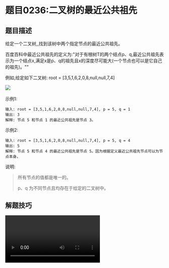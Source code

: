 # 题目0236:二叉树的最近公共祖先
## 题目描述

给定一个二叉树,,找到该树中两个指定节点的最近公共祖先。

百度百科中最近公共祖先的定义为:"对于有根树T的两个结点p、q,最近公共祖先表示为一个结点x,满足x是p、q的祖先且x的深度尽可能大(一个节点也可以是它自己的祖先)。""

例如,给定如下二叉树: root = [3,5,1,6,2,0,8,null,null,7,4]

![](https://assets.leetcode-cn.com/aliyun-lc-upload/uploads/2018/12/15/binarytree.png)

示例1:

```
输入: root = [3,5,1,6,2,0,8,null,null,7,4], p = 5, q = 1
输出: 3
解释: 节点 5 和节点 1 的最近公共祖先是节点 3。
```

示例2:

```
输入: root = [3,5,1,6,2,0,8,null,null,7,4], p = 5, q = 4
输出: 5
解释: 节点 5 和节点 4 的最近公共祖先是节点 5。因为根据定义最近公共祖先节点可以为节点本身。
```

说明:

> 所有节点的值都是唯一的。
> 
> p、q 为不同节点且均存在于给定的二叉树中。

## 解题技巧

<video src="images/d1bebd2259204338817078f5ebee5776ec9425ecfa859dd396f50bee6dfa3c34.mp4" controls />

* **方法一:递归**

思路和算法:我们递归遍历整棵二叉树,定义$f_x$表示x节点的子树中是否包含p节点或q节点,如果包含为true,否则为false。那么符合条件的最近公共祖先x一定满足如下条件:

$$(f_{\text{lson}}\ \&\&\ f_{\text{rson}})\ ||\ ((x\ =\ p\ ||\ x\ =\ q)\ \&\&\ (f_{\text{lson}}\ ||\ f_{\text{rson}}))$$

其中lson和rson分别代表x节点的左孩子和右孩子。初看可能会感觉条件判断有点复杂,我们来一条条看,$f_{\text{lson}}\ \&\&\ f_{\text{rson}}$说明左子树和右子树均包含p节点或q节点,如果左子树包含的是p节点,那么右子树只能包含q节点,反之亦然,因为p节点和q节点都是不同且唯一的节点，因此如果满足这个判断条件即可说明x就是我们要找的最近公共祖先。再来看第二条判断条件,这个判断条件即是考虑了x恰好是p节点或q节点且它的左子树或右子树有一个包含了另一个节点的情况,因此如果满足这个判断条件亦可说明x就是我们要找的最近公共祖先。

你可能会疑惑这样找出来的公共祖先深度是否是最大的。其实是最大的,因为我们是自底向上从叶子节点开始更新的,所以在所有满足条件的公共祖先中一定是深度最大的祖先先被访问到,且由于$f_x$本身的定义很巧妙,在找到最近公共祖先x以后,$f_x$按定义被设置为true,即假定了这个子树中只有一个p节点或q节点,因此其他公共祖先不会再被判断为符合条件。

下图展示了一个示例,搜索树中两个节点9和11的最近公共祖先。

![](images/lowest_common_ancestor_of_a_binary_tree.gif)

```c++
/**
 * Definition for a binary tree node.
 * struct TreeNode {
 *     int val;
 *     TreeNode *left;
 *     TreeNode *right;
 *     TreeNode(int x) : val(x), left(NULL), right(NULL) {}
 * };
 */
class Solution {
public:
    TreeNode* ans;
    bool dfs(TreeNode* root, TreeNode* p, TreeNode* q) {
        if (root == nullptr) return false;
        bool lson = dfs(root->left, p, q);
        bool rson = dfs(root->right, p, q);
        if ((lson && rson) || ((root->val == p->val || root->val == q->val) && (lson || rson))) {
            ans = root;
        } 
        return lson || rson || (root->val == p->val || root->val == q->val);
    }
    TreeNode* lowestCommonAncestor(TreeNode* root, TreeNode* p, TreeNode* q) {
        dfs(root, p, q);
        return ans;
    }
};
```
复杂度分析

> 时间复杂度:O(N),其中N是二叉树的节点数。二叉树的所有节点有且只会被访问一次,因此时间复杂度为O(N)。
> 
> 空间复杂度:O(N),其中N是二叉树的节点数。递归调用的栈深度取决于二叉树的高度,二叉树最坏情况下为一条链,此时高度为N因此空间复杂度为O(N)。

* **方法二:存储父节点**

思路:我们可以用哈希表存储所有节点的父节点,然后我们就可以利用节点的父节点信息从p结点开始不断往上跳,并记录已经访问过的节点,再从q节点开始不断往上跳,如果碰到已经访问过的节点,那么这个节点就是我们要找的最近公共祖先。

算法

> 从根节点开始遍历整棵二叉树,用哈希表记录每个节点的父节点指针。
> 
> 从p节点开始不断往它的祖先移动,并用数据结构记录已经访问过的祖先节点。
> 
> 同样,我们再从q节点开始不断往它的祖先移动,如果有祖先已经被访问过,即意味着这是p和q的深度最深的公共祖先,即LCA节点。

```c++
/**
 * Definition for a binary tree node.
 * struct TreeNode {
 *     int val;
 *     TreeNode *left;
 *     TreeNode *right;
 *     TreeNode(int x) : val(x), left(NULL), right(NULL) {}
 * };
 */
class Solution {
public:
    unordered_map<int, TreeNode*> fa;
    unordered_map<int, bool> vis;
    void dfs(TreeNode* root){
        if (root->left != nullptr) {
            fa[root->left->val] = root;
            dfs(root->left);
        }
        if (root->right != nullptr) {
            fa[root->right->val] = root;
            dfs(root->right);
        }
    }
    TreeNode* lowestCommonAncestor(TreeNode* root, TreeNode* p, TreeNode* q) {
        fa[root->val] = nullptr;
        dfs(root);
        while (p != nullptr) {
            vis[p->val] = true;
            p = fa[p->val];
        }
        while (q != nullptr) {
            if (vis[q->val]) return q;
            q = fa[q->val];
        }
        return nullptr;
    }
};
```

复杂度分析

> 时间复杂度:O(N),其中N是二叉树的节点数。二叉树的所有节点有且只会被访问一次,从p和q节点往上跳经过的祖先节点个数不会超过 N,因此总的时间复杂度为O(N)。
> 
> 空间复杂度:O(N),其中N是二叉树的节点数。递归调用的栈深度取决于二叉树的高度,二叉树最坏情况下为一条链,此时高度为N因此空间复杂度为O(N),哈希表存储每个节点的父节点也需要O(N)的空间复杂度,因此最后总的空间复杂度为O(N)。